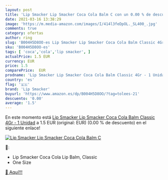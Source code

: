 ```yaml
---
layout: post
title: 'Lip Smacker Lip Smacker Coca Cola Balm C con un 0.00 % de descuento'
date: 2021-03-16 13:38:29
image: 'https://m.media-amazon.com/images/I/414l3feDpOL._SL400_.jpg'
comments: true
category: ofertas
author: ring
slug: 'B004H5D8OO-es Lip Smacker Lip Smacker Coca Cola Balm Classic 4Gr - 1 Unidad'
sku: 'B004H5D8OO-es'
tags: [ 'coca','cola','lip smacker', ]
actualPrice: 1.5 EUR
currency: EUR
price: 1.5
comparePrice:  EUR
prodname: 'Lip Smacker Lip Smacker Coca Cola Balm Classic 4Gr - 1 Unidad'
country: 'es'
flag: '🇪🇸'
brand: 'Lip Smacker'
buyurl: 'https://www.amazon.es/dp/B004H5D8OO/?tag=tolees-21'
descuento: '0.00'
average: '1.5'
---
```


En este momento está [Lip Smacker Lip Smacker Coca Cola Balm Classic 4Gr - 1 Unidad](https://www.amazon.es/dp/B004H5D8OO/?tag=tolees-21) a 1.5 EUR (original:  EUR) (0.00 %  de descuento) en el siguiente enlace!

[![Lip Smacker Lip Smacker Coca Cola Balm C](https://m.media-amazon.com/images/I/414l3feDpOL._SL400_.jpg)](https://www.amazon.es/dp/B004H5D8OO/?tag=tolees-21)

🔎:

- Lip Smacker Coca Cola Lip Balm, Classic
- One Size

[🛒 Aquí!!!](https://www.amazon.es/dp/B004H5D8OO/?tag=tolees-21)
